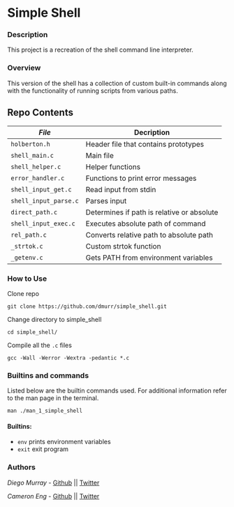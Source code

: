# Simple Shell
### Description
This project is a recreation of the shell command line interpreter.
### Overview
This version of the shell has a collection of custom built-in commands along
with the functionality of running scripts from various paths.

## Repo Contents

|   ***File***    |  **Decription**                       |
|---------------|---------------------------------------|
|  `holberton.h` |  Header file that contains prototypes	|
|  `shell_main.c`	|  Main file |
|  `shell_helper.c` |  Helper functions |
|  `error_handler.c` |  Functions to print error messages	|
|  `shell_input_get.c`  | Read input from stdin |
|  `shell_input_parse.c`  |  Parses input  |
|  `direct_path.c`  | Determines if path is relative or absolute   |
|  `shell_input_exec.c`	     |  Executes absolute path of command  |
|  `rel_path.c`  | Converts relative path to absolute path	  |
|  `_strtok.c`  | Custom strtok function  |
|  `_getenv.c`  | Gets PATH from environment variables  |


### How to Use
Clone repo
```
git clone https://github.com/dmurr/simple_shell.git
```
Change directory to simple_shell
```
cd simple_shell/
```
Compile all the `.c` files
```
gcc -Wall -Werror -Wextra -pedantic *.c
```

### Builtins and commands
Listed below are the builtin commands used. For additional information refer to the man page in the terminal.
```
man ./man_1_simple_shell
```
#### Builtins:
* `env` prints environment variables
* `exit` exit program


### Authors
*Diego Murray* - [Github](https://github.com/dmurr) || [Twitter](https://twitter.com/diegocmurray)

*Cameron Eng* - [Github](https://github.com/c_eng/) || [Twitter](https://twitter.com/c33Eng)
